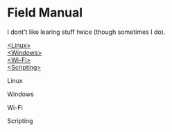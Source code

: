 # Field Manual
I dont't like learing stuff twice (though sometimes I do).

<a href="./blob/master/Linux/Linux.md">\<Linux\><br /></a>
<a href="#Windows">\<Windows\><br /></a>
<a href="#Wi-Fi">\<Wi-Fi\><br /></a>
<a href="#Scripting">\<Scripting\><br /></a>

<p id="Linux">Linux</p>
<p id="Windows">Windows</p>
<p id="Wi-Fi">Wi-Fi</p>
<p id="Scripting">Scripting</p>
